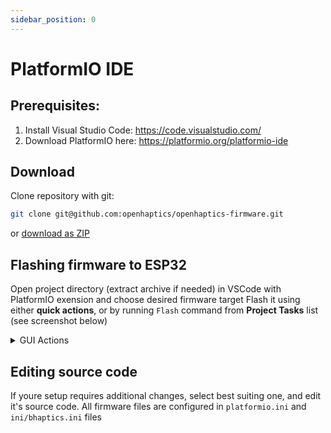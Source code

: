 ```yaml
---
sidebar_position: 0
---
```


# PlatformIO IDE

## Prerequisites:

1. Install Visual Studio Code: https://code.visualstudio.com/
2. Download PlatformIO here: https://platformio.org/platformio-ide

## Download

Clone repository with git:

```bash
git clone git@github.com:openhaptics/openhaptics-firmware.git
```

or [download as ZIP](https://github.com/openhaptics/openhaptics-firmware/archive/refs/heads/master.zip)

## Flashing firmware to ESP32

Open project directory (extract archive if needed) in VSCode with PlatformIO exension and choose desired firmware target
Flash it using either **quick actions**, or by running `Flash` command from **Project Tasks** list (see screenshot below)

<details>
  <summary>GUI Actions</summary>

  ![PlatformIO GUI](https://user-images.githubusercontent.com/1759654/193428679-148f0c8f-8439-451f-8c6d-6d6be4dbdf87.png)

  1. PlatformIO IDE homepage 
  2. Select desired firmware mode and run command (Build, Upload or Monitor) in **Project Tasks**
  3. Use **quick actions** (`✔️ - Build`, `➡️ - Upload`, `🔌 - Monitor`). Choose your default mode by clicking `Default (openhaptics-firmware)` and switching your default 

</details>

## Editing source code

If youre setup requires additional changes, select best suiting one, and edit it's source code. All firmware files are configured in `platformio.ini` and `ini/bhaptics.ini` files